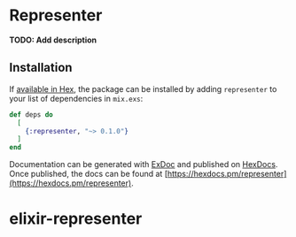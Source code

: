 # Representer

**TODO: Add description**

## Installation

If [available in Hex](https://hex.pm/docs/publish), the package can be installed
by adding `representer` to your list of dependencies in `mix.exs`:

```elixir
def deps do
  [
    {:representer, "~> 0.1.0"}
  ]
end
```

Documentation can be generated with [ExDoc](https://github.com/elixir-lang/ex_doc)
and published on [HexDocs](https://hexdocs.pm). Once published, the docs can
be found at [https://hexdocs.pm/representer](https://hexdocs.pm/representer).

# elixir-representer
